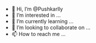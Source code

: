 - 👋 Hi, I’m @Pushkarlly
- 👀 I’m interested in ...
- 🌱 I’m currently learning ...
- 💞️ I’m looking to collaborate on ...
- 📫 How to reach me ...

<!---
Pushkarlly/Pushkarlly is a ✨ special ✨ repository because its `README.md` (this file) appears on your GitHub profile.
You can click the Preview link to take a look at your changes.
--->
